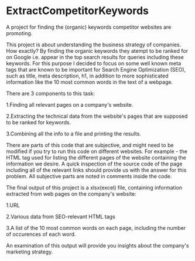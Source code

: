 # ExtractCompetitorKeywords
A project for finding the (organic) keywords competitor websites are promoting.

This project is about understanding the business strategy of companies. 
How exactly? By finding the organic keywords they atempt to be ranked for on Google i.e. appear in the top search results for queries including these keywords.
For this purpose I decided to focus on some well known meta tags that are known to be important for Search Engine Optimization (SEO), such as title, meta description, h1,
in addition to more sophisticated information like the 10 most common words in the text of a webpage. 

There are 3 components to this task: 

1.Finding all relevant pages on a company's website.

2.Extracting the technical data from the website's pages that are supposed to be ranked for keywords. 

3.Combining all the info to a file and printing the results.

There are parts of this code that are subjective, and might need to be modified if you try to run this code on different websites. For example - the HTML tag used for listing
the different pages of the website containing the information we desire. A quick inspection of the source code of the page including all of the relevant links should provide
us with the answer for this problem.
All subjective parts are noted in comments inside the code.

The final output of this project is a xlsx(excel) file, containing information extracted from web pages on the company's website: 

1.URL

2.Various data from SEO-relevant HTML tags

3.A list of the 10 most common words on each page, including the number of occurences of each word.

An examination of this output will provide you insights about the company's marketing strategy.
